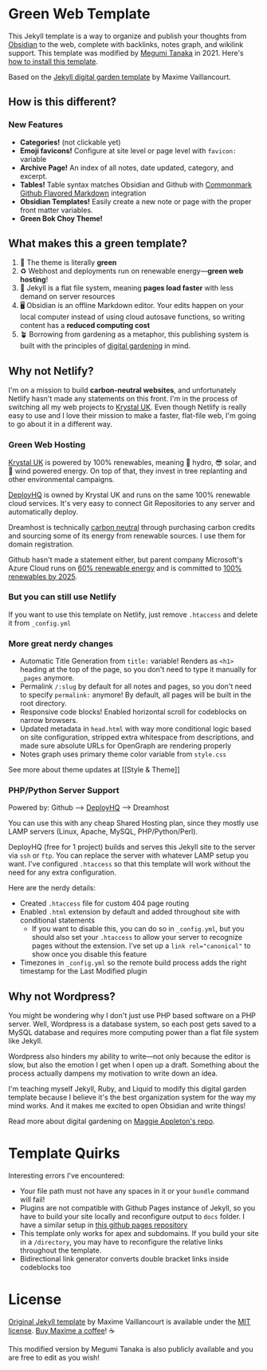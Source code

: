 # Green Web Template
This Jekyll template is a way to organize and publish your thoughts from [Obsidian](https://obsidian.md/) to the web, complete with backlinks, notes graph, and wikilink support. This template was modified by [Megumi Tanaka](https://megumi.co) in 2021. Here's <a href="https://garden.megu.space/your-first-note.html#installation">how to install this template</a>.

Based on the [Jekyll digital garden template](https://github.com/maximevaillancourt/digital-garden-jekyll-template) by Maxime Vaillancourt.

## How is this different?
### New Features
- **Categories!** (not clickable yet)
- **Emoji favicons!** Configure at site level or page level with `favicon:` variable
- **Archive Page!** An index of all notes, date updated, category, and excerpt.
- **Tables!** Table syntax matches Obsidian and Github with [Commonmark Github Flavored Markdown](<[Commonmark Github Flavored Markdown](https://github.com/github/jekyll-commonmark-ghpages)>) integration
- **Obsidian Templates!** Easily create a new note or page with the proper front matter variables.
- **Green Bok Choy Theme!**

## What makes this a green template?
1. 🥬 The theme is literally **green**
2. ♻️ Webhost and deployments run on renewable energy—**green web hosting**!
3. 🚀 Jekyll is a flat file system, meaning **pages load faster** with less demand on server resources
4. 🖥️  Obsidian is an offline Markdown editor. Your edits happen on your local computer instead of using cloud autosave functions, so writing content has a **reduced computing cost**
5. 🪴 Borrowing from gardening as a metaphor, this publishing system is built with the principles of [digital gardening](https://github.com/MaggieAppleton/digital-gardeners) in mind.

## Why not Netlify?
I'm on a mission to build **carbon-neutral websites**, and unfortunately Netlify hasn't made any statements on this front. I'm in the process of switching all my web projects to [Krystal UK](https://krystal.uk/green). Even though Netlify is really easy to use and I love their mission to make a faster, flat-file web, I'm going to go about it in a different way.

### Green Web Hosting
[Krystal UK](https://krystal.uk/green) is powered by 100% renewables, meaning 🌊 hydro, 😎 solar, and 🍃 wind powered energy. On top of that, they invest in tree replanting and other environmental campaigns.

[DeployHQ](https://www.deployhq.com/r/nx7qct) is owned by Krystal UK and runs on the same 100% renewable cloud services. It's very easy to connect Git Repositories to any server and automatically deploy.

Dreamhost is technically [carbon neutral](https://www.dreamhost.com/company/we-are-green/) through purchasing carbon credits and sourcing some of its energy from renewable sources. I use them for domain registration.

Github hasn't made a statement either, but parent company Microsoft's Azure Cloud runs on [60% renewable energy](https://www.wired.com/story/amazon-google-microsoft-green-clouds-and-hyperscale-data-centers/) and is committed to [100% renewables by 2025](https://azure.microsoft.com/en-us/global-infrastructure/sustainability/?cdn=disable#overview).

### But you can still use Netlify
If you want to use this template on Netlify, just remove `.htaccess` and delete it from `_config.yml`

### More great nerdy changes
- Automatic Title Generation from `title:` variable! Renders as `<h1>` heading at the top of the page, so you don't need to type it manually for `_pages` anymore.
- Permalink `/:slug` by default for all notes and pages, so you don't need to specify `permalink:` anymore! By default, all pages will be built in the root directory.
- Responsive code blocks! Enabled horizontal scroll for codeblocks on narrow browsers.
- Updated metadata in `head.html` with way more conditional logic based on site configuration, stripped extra whitespace from descriptions, and made sure absolute URLs for OpenGraph are rendering properly
- Notes graph uses primary theme color variable from `style.css`

See more about theme updates at [[Style & Theme]]

### PHP/Python Server Support
Powered by: Github --> [DeployHQ](https://www.deployhq.com/r/nx7qct) --> Dreamhost

You can use this with any cheap Shared Hosting plan, since they mostly use LAMP servers (Linux, Apache, MySQL, PHP/Python/Perl).

DeployHQ (free for 1 project) builds and serves this Jekyll site to the server via `ssh` or `ftp`. You can replace the server with whatever LAMP setup you want. I've configured `.htaccess` so that this template will work without the need for any extra configuration.

Here are the nerdy details:
- Created `.htaccess` file for custom 404 page routing
- Enabled `.html` extension by default and added throughout site with conditional statements
	- If you want to disable this, you can do so in `_config.yml`, but you should also set your `.htaccess` to allow your server to recognize pages without the extension. I've set up a `link rel="canonical"` to show once you disable this feature
- Timezones in `_config.yml` so the remote build process adds the right timestamp for the Last Modified plugin


## Why not Wordpress?
You might be wondering why I don't just use PHP based software on a PHP server. Well, Wordpress is a database system, so each post gets saved to a MySQL database and requires more computing power than a flat file system like Jekyll.

Wordpress also hinders my ability to write—not only because the editor is slow, but also the emotion I get when I open up a draft. Something about the process actually dampens my motivation to write down an idea.

I'm teaching myself Jekyll, Ruby, and Liquid to modify this digital garden template because I believe it's the best organization system for the way my mind works. And it makes me excited to open Obsidian and write things!

Read more about digital gardening on [Maggie Appleton's repo](https://github.com/MaggieAppleton/digital-gardeners).

# Template Quirks
Interesting errors I've encountered:
- Your file path must not have any spaces in it or your `bundle` command will fail!
- Plugins are not compatible with Github Pages instance of Jekyll, so you have to build your site locally and reconfigure output to `docs` folder. I have a similar setup in [this github pages repository](https://github.com/meewgumi/digital-garden-ghpages-template)
- This template only works for apex and subdomains. If you build your site in a `/directory`, you may have to reconfigure the relative links throughout the template.
- Bidirectional link generator converts double bracket links inside codeblocks too

# License
[Original Jekyll template](https://github.com/maximevaillancourt/digital-garden-jekyll-template) by Maxime Vaillancourt is available under the [MIT license](LICENSE.md). [Buy Maxime a coffee](https://ko-fi.com/maximevaillancourt)! ☕️

This modified version by Megumi Tanaka is also publicly available and you are free to edit as you wish!
